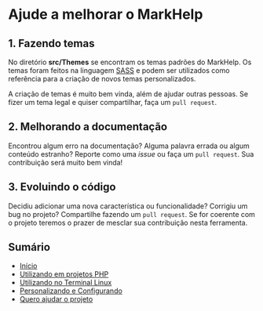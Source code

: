 # Ajude a melhorar o MarkHelp

## 1. Fazendo temas

No diretório **src/Themes** se encontram os temas padrões do MarkHelp. 
Os temas foram feitos na linguagem [SASS](https://sass-lang.com) e 
podem ser utilizados como referência para a criação de novos temas personalizados.

A criação de temas é muito bem vinda, além de ajudar outras pessoas.
Se fizer um tema legal e quiser compartilhar, faça um `pull request`.

## 2. Melhorando a documentação

Encontrou algum erro na documentação? Alguma palavra errada ou algum conteúdo estranho?
Reporte como uma *issue* ou faça um `pull request`. Sua contribuição será muito bem vinda!

## 3. Evoluindo o código

Decidiu adicionar uma nova característica ou funcionalidade? Corrigiu um bug no projeto?
Compartilhe fazendo um `pull request`. Se for coerente com o projeto teremos o prazer 
de mesclar sua contribuição nesta ferramenta.

## Sumário

-   [Início](index.md)
-   [Utilizando em projetos PHP](utilizar-como-biblioteca.md)
-   [Utilizando no Terminal Linux](utilizar-no-terminal.md)
-   [Personalizando e Configurando](configuracoes.md)
-   [Quero ajudar o projeto](como-ajudar.md)

